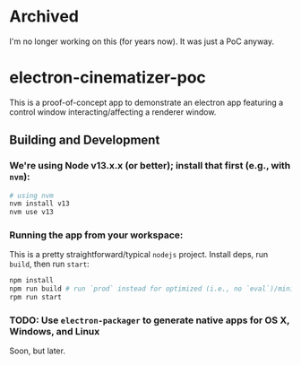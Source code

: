 # Archived

I'm no longer working on this (for years now). It was just a PoC anyway.

# electron-cinematizer-poc

This is a proof-of-concept app to demonstrate an electron app featuring a control window interacting/affecting a renderer window.

## Building and Development


### We're using Node v13.x.x (or better); install that first (e.g., with `nvm`):

```bash
# using nvm
nvm install v13
nvm use v13
```

### Running the app from your workspace:

This is a pretty straightforward/typical `nodejs` project. Install deps, run `build`, then run `start`:

```bash
npm install
npm run build # run `prod` instead for optimized (i.e., no `eval`)/minified code
rpm run start
```

### TODO: Use `electron-packager` to generate native apps for OS X, Windows, and Linux

Soon, but later.

